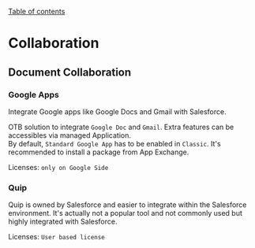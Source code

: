 [Table of contents](../Documentation.md)
# Collaboration

## Document Collaboration
### Google Apps
Integrate Google apps like Google Docs and Gmail with Salesforce.

OTB solution to integrate `Google Doc` and `Gmail`. Extra features can be accessibles via managed Application.\
By default, `Standard Google App` has to be enabled in `Classic`. It's recommended to install a package from App Exchange.

Licenses: `only on Google Side`

### Quip
Quip is owned by Salesforce and easier to integrate within the Salesforce environment.
It's actually not a popular tool and not commonly used but highly integrated with Salesforce.

Licenses: `User based license`
